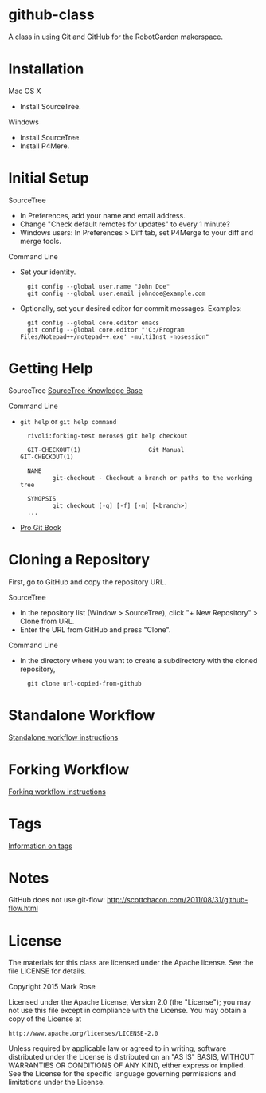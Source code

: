 # github-class
A class in using Git and GitHub for the RobotGarden makerspace.

# Installation

Mac OS X
* Install SourceTree.

Windows
* Install SourceTree.
* Install P4Mere.

# Initial Setup

SourceTree
* In Preferences, add your name and email address.
* Change "Check default remotes for updates" to every 1 minute?
* Windows users: In Preferences > Diff tab, set P4Merge to your diff and merge tools.

Command Line
* Set your identity.

        git config --global user.name "John Doe"
        git config --global user.email johndoe@example.com

* Optionally, set your desired editor for commit messages. Examples:

        git config --global core.editor emacs
        git config --global core.editor "'C:/Program Files/Notepad++/notepad++.exe' -multiInst -nosession"

# Getting Help

SourceTree
[SourceTree Knowledge Base](https://confluence.atlassian.com/display/SOURCETREEKB/SourceTree+Knowledge+Base+Home?continue=https%3A%2F%2Fconfluence.atlassian.com%2Fdisplay%2FSOURCETREEKB%2FSourceTree%2BKnowledge%2BBase%2BHome&application=cac)

Command Line
* `git help` or `git help command`

        rivoli:forking-test merose$ git help checkout
        
        GIT-CHECKOUT(1)                   Git Manual                   GIT-CHECKOUT(1)
        
        NAME
               git-checkout - Checkout a branch or paths to the working tree
        
        SYNOPSIS
               git checkout [-q] [-f] [-m] [<branch>]
        ...

* [Pro Git Book](https://git-scm.com/book/en/v2)

# Cloning a Repository

First, go to GitHub and copy the repository URL.

SourceTree
* In the repository list (Window > SourceTree), click "+ New Repository" > Clone from URL.
* Enter the URL from GitHub and press "Clone".

Command Line
* In the directory where you want to create a subdirectory with the cloned repository,

        git clone url-copied-from-github


# Standalone Workflow

[Standalone workflow instructions](standalone.md)

# Forking Workflow

[Forking workflow instructions](forking.md)

# Tags

[Information on tags](tags.md)

# Notes

GitHub does not use git-flow: http://scottchacon.com/2011/08/31/github-flow.html

# License

The materials for this class are licensed under the Apache license. See the file LICENSE for details.

Copyright 2015 Mark Rose

Licensed under the Apache License, Version 2.0 (the "License");
you may not use this file except in compliance with the License.
You may obtain a copy of the License at

    http://www.apache.org/licenses/LICENSE-2.0

Unless required by applicable law or agreed to in writing, software
distributed under the License is distributed on an "AS IS" BASIS,
WITHOUT WARRANTIES OR CONDITIONS OF ANY KIND, either express or implied.
See the License for the specific language governing permissions and
limitations under the License.
